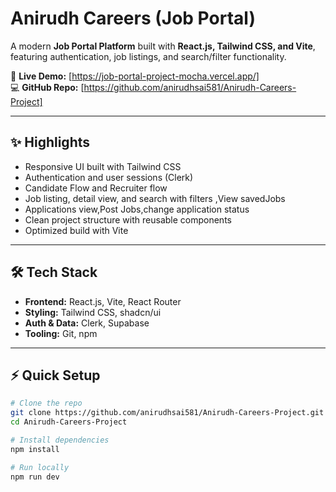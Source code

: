# Anirudh Careers (Job Portal)

A modern **Job Portal Platform** built with **React.js, Tailwind CSS, and Vite**, featuring authentication, job listings, and search/filter functionality.  

🔗 **Live Demo:** [https://job-portal-project-mocha.vercel.app/]  
💻 **GitHub Repo:** [https://github.com/anirudhsai581/Anirudh-Careers-Project]  

---

## ✨ Highlights
- Responsive UI built with Tailwind CSS  
- Authentication and user sessions (Clerk)
- Candidate Flow and Recruiter flow
- Job listing, detail view, and search with filters ,View savedJobs
- Applications view,Post Jobs,change application status
- Clean project structure with reusable components  
- Optimized build with Vite
  

---

## 🛠 Tech Stack
- **Frontend:** React.js, Vite, React Router  
- **Styling:** Tailwind CSS, shadcn/ui  
- **Auth & Data:** Clerk, Supabase  
- **Tooling:** Git, npm  

---

## ⚡ Quick Setup

```bash
# Clone the repo
git clone https://github.com/anirudhsai581/Anirudh-Careers-Project.git
cd Anirudh-Careers-Project

# Install dependencies
npm install

# Run locally
npm run dev
